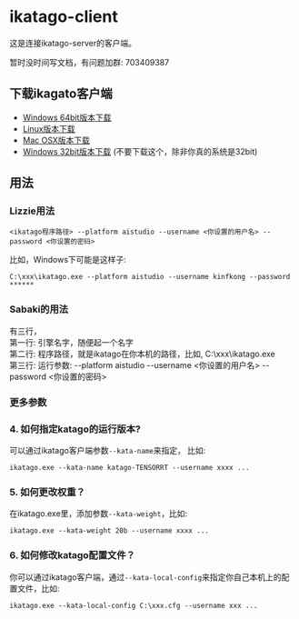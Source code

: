 # ikatago-client
这是连接ikatago-server的客户端。

暂时没时间写文档，有问题加群: 703409387

## 下载ikagato客户端

* [Windows 64bit版本下载](https://github.com/kinfkong/ikatago-client/releases/download/v1.6.0/ikatago-1.6.0-win64.zip) 
* [Linux版本下载](https://github.com/kinfkong/ikatago-client/releases/download/v1.6.0/ikatago-1.6.0-linux.zip) 
* [Mac OSX版本下载](https://github.com/kinfkong/ikatago-client/releases/download/v1.6.0/ikatago-1.6.0-mac-osx.zip) 
* [Windows 32bit版本下载](https://github.com/kinfkong/ikatago-client/releases/download/v1.6.0/ikatago-1.6.0-win32.zip) (不要下载这个，除非你真的系统是32bit) 

## 用法 

### Lizzie用法 
```
<ikatago程序路径> --platform aistudio --username <你设置的用户名> --password <你设置的密码>
```
比如，Windows下可能是这样子:
```
C:\xxx\ikatago.exe --platform aistudio --username kinfkong --password ******
```

### Sabaki的用法
有三行，  
第一行: 引擎名字，随便起一个名字  
第二行: 程序路径，就是ikatago在你本机的路径，比如, C:\xxx\ikatago.exe  
第三行: 运行参数: --platform aistudio --username <你设置的用户名>   --password <你设置的密码>  

### 更多参数

### 4. 如何指定katago的运行版本?
可以通过ikatago客户端参数`--kata-name`来指定，
比如:
```
ikatago.exe --kata-name katago-TENSORRT --username xxxx ...
```

### 5. 如何更改权重？

在ikatago.exe里，添加参数`--kata-weight`，比如:
```
ikatago.exe --kata-weight 20b --username xxxx ...
```


### 6. 如何修改katago配置文件？
你可以通过ikatago客户端，通过`--kata-local-config`来指定你自己本机上的配置文件，比如:

```
ikatago.exe --kata-local-config C:\xxx.cfg --username xxx ...
```


